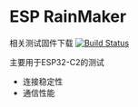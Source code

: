 # ESP RainMaker 

相关测试固件下载 [![Build Status](https://github.com/Qitas/esp-rainmaker/workflows/ci/badge.svg)](https://github.com/Qitas/esp-rainmaker/actions/workflows/ci.yml)


主要用于ESP32-C2的测试

* 连接稳定性
* 通信性能

 